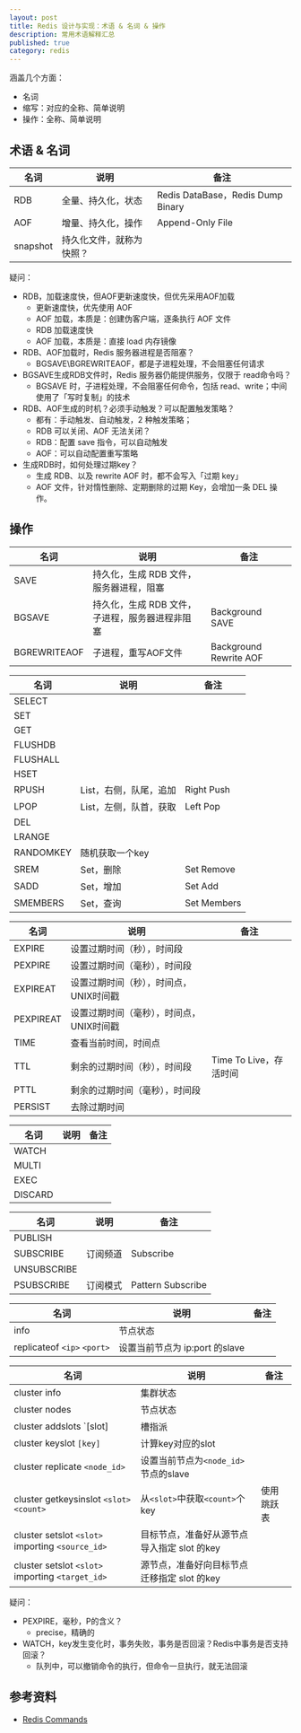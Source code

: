 ```yaml
---
layout: post
title: Redis 设计与实现：术语 & 名词 & 操作
description: 常用术语解释汇总
published: true
category: redis
---
```


涵盖几个方面：

* 名词
* 缩写：对应的全称、简单说明
* 操作：全称、简单说明

## 术语 & 名词

|名词|说明|备注|
|---|---|---|
| RDB | 全量、持久化，状态 | Redis DataBase，Redis Dump Binary |
| AOF | 增量、持久化，操作 | Append-Only File |
| snapshot | 持久化文件，就称为快照？ |   |


疑问：

* RDB，加载速度快，但AOF更新速度快，但优先采用AOF加载
	* 更新速度快，优先使用 AOF
	* AOF 加载，本质是：创建伪客户端，逐条执行 AOF 文件
	* RDB 加载速度快
	* AOF 加载，本质是：直接 load 内存镜像
* RDB、AOF加载时，Redis 服务器进程是否阻塞？
	* BGSAVE\BGREWRITEAOF，都是子进程处理，不会阻塞任何请求
* BGSAVE生成RDB文件时，Redis 服务器仍能提供服务，仅限于 read命令吗？
	* BGSAVE 时，子进程处理，不会阻塞任何命令，包括 read、write；中间使用了「写时复制」的技术
* RDB、AOF生成的时机？必须手动触发？可以配置触发策略？
	* 都有：手动触发、自动触发，2 种触发策略；
	* RDB 可以关闭、AOF 无法关闭？
	* RDB：配置 save 指令，可以自动触发
	* AOF：可以自动配置重写策略
* 生成RDB时，如何处理过期key？
	* 生成 RDB、以及 rewrite AOF 时，都不会写入「过期 key」
	* AOF 文件，针对惰性删除、定期删除的过期 Key，会增加一条 DEL 操作。


## 操作

|名词|说明|备注|
|---|---|---|
| SAVE | 持久化，生成 RDB 文件，服务器进程，阻塞 |  |
| BGSAVE | 持久化，生成 RDB 文件，子进程，服务器进程非阻塞  | Background SAVE  |
| BGREWRITEAOF | 子进程，重写AOF文件 | Background Rewrite AOF |

|名词|说明|备注|
|---|---|---|
| SELECT |   |   |
| SET |   |   |
| GET |   |   |
| FLUSHDB |   |   |
| FLUSHALL |   |   |
| HSET |   |   |
| RPUSH | List，右侧，队尾，追加 | Right Push |
| LPOP | List，左侧，队首，获取 | Left Pop |
| DEL |   |   |
| LRANGE |   |  |
| RANDOMKEY | 随机获取一个key |   |
| SREM | Set，删除 | Set Remove |
| SADD | Set，增加 | Set Add |
| SMEMBERS | Set，查询 | Set Members |


|名词|说明|备注|
|---|---|---|
| EXPIRE | 设置过期时间（秒），时间段 |   |
| PEXPIRE | 设置过期时间（毫秒），时间段 |   |
| EXPIREAT | 设置过期时间（秒），时间点，UNIX时间戳 |   |
| PEXPIREAT | 设置过期时间（毫秒），时间点，UNIX时间戳 |   |
| TIME | 查看当前时间，时间点 |   |
| TTL | 剩余的过期时间（秒），时间段 | Time To Live，存活时间 |
| PTTL | 剩余的过期时间（毫秒），时间段 |   |
| PERSIST | 去除过期时间 |   |

|名词|说明|备注|
|---|---|---|
| WATCH |   |   |
| MULTI |   |   |
| EXEC |   |   |
| DISCARD |   |   |

|名词|说明|备注|
|---|---|---|
| PUBLISH |   |   |
| SUBSCRIBE | 订阅频道 | Subscribe |
| UNSUBSCRIBE |   |   |
| PSUBSCRIBE | 订阅模式 | Pattern Subscribe |

|名词|说明|备注|
|---|---|---|
| info | 节点状态 |   |
| replicateof `<ip>` `<port>` | 设置当前节点为 ip:port 的slave |   |

|名词|说明|备注|
|---|---|---|
| cluster info | 集群状态 |   |
| cluster nodes | 节点状态 |   |
| cluster addslots `[slot] | 槽指派 |  |
| cluster keyslot `[key]` | 计算key对应的slot |   |
| cluster replicate `<node_id>` | 设置当前节点为`<node_id>`节点的slave |   |
| cluster getkeysinslot `<slot>` `<count>` | 从`<slot>`中获取`<count>`个key | 使用跳跃表 |
| cluster setslot `<slot>` importing `<source_id>` | 目标节点，准备好从源节点导入指定 slot 的key |   |
| cluster setslot `<slot>` importing `<target_id>` | 源节点，准备好向目标节点迁移指定 slot 的key |   |


疑问：

* PEXPIRE，毫秒，P的含义？
	* precise，精确的
* WATCH，key发生变化时，事务失败，事务是否回滚？Redis中事务是否支持回滚？
	* 队列中，可以撤销命令的执行，但命令一旦执行，就无法回滚
 
 
## 参考资料

* [Redis Commands](http://redis.io/commands)









[NingG]:    http://ningg.github.com  "NingG"







